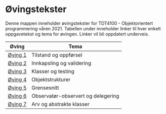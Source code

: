 # Øvingstekster

Denne mappen inneholder øvingstekster for TDT4100 - Objektorientert programmering våren 2021. Tabellen under inneholder linker til hver enkelt oppgavetekst og tema for øvingen. Linker vil bli oppdatert underveis.

| Øving                       | Tema                               |
| --------------------------- | ---------------------------------- |
| [Øving 1](oving1/README.md) | Tilstand og oppførsel              |
| [Øving 2](oving2/README.md) | Innkapsling og validering          |
| [Øving 3](oving3/README.md) | Klasser og testing                 |
| [Øving 4](oving4/README.md) | Objektstrukturer                   |
| [Øving 5](oving5/README.md) | Grensesnitt                        |
| [Øving 6](oving6/README.md) | Observatør-observert og delegering |
| [Øving 7](oving7/README.md) | Arv og abstrakte klasser           |
